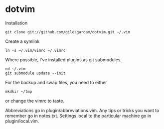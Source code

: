 dotvim
======

Installation

    git clone git://github.com/gilesgardam/dotvim.git ~/.vim

Create a symlink

    ln -s ~/.vim/vimrc ~/.vimrc

Where possible, I've installed plugins as git submodules.

    cd ~/.vim
    git submodule update --init

For the backup and swap files, you need to either

    mkdkir ~/tmp

or change the vimrc to taste.

Abbreviations go in plugin/abbreviations.vim.
Any tips or tricks you want to remember go in notes.txt.
Settings local to the particular machine go in plugin/local.vim.
